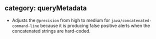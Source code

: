 category: queryMetadata
---
* Adjusts the `@precision` from high to medium for `java/concatenated-command-line` because it is producing false positive alerts when the concatenated strings are hard-coded.
